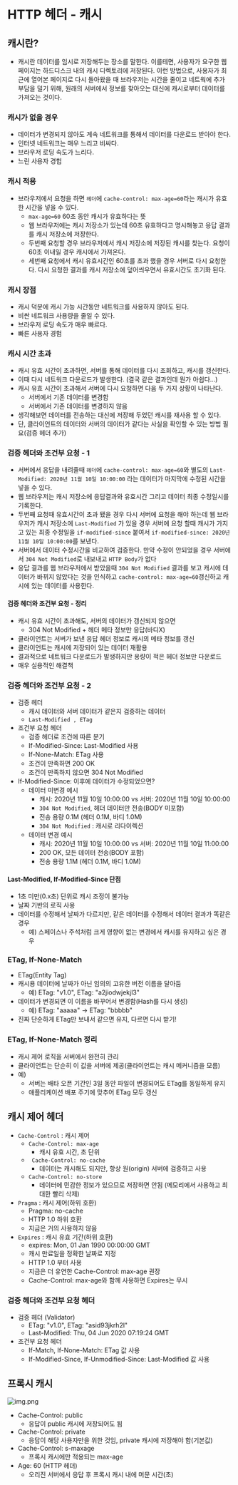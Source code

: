# HTTP 헤더 - 캐시

## 캐시란?

* 캐시란 데이터를 임시로 저장해두는 장소를 말한다. 
  이를테면, 사용자가 요구한 웹 페이지는 하드디스크 내의 캐시 디렉토리에 저장된다. 
  이런 방법으로, 사용자가 최근에 열어본 페이지로 다시 돌아왔을 때 브라우저는 시간을 줄이고 네트웍에 추가 부담을 덜기 위해, 
  원래의 서버에서 정보를 찾아오는 대신에 캐시로부터 데이터를 가져오는 것이다.

### 캐시가 없을 경우
  * 데이터가 변경되지 않아도 계속 네트워크를 통해서 데이터를 다운로드 받아야 한다.
  * 인터넷 네트워크는 매우 느리고 비싸다.
  * 브라우저 로딩 속도가 느리다.
  * 느린 사용자 경험

### 캐시 적용

* 브라우저에서 요청을 하면 ```헤더```에 ```cache-control: max-age=60```라는 캐시가 유효한 시간을 넣을 수 있다.  
  * ```max-age=60``` 60초 동안 캐시가 유효하다는 뜻
  * 웹 브라우저에는 캐시 저장소가 있는데 60초 유효하다고 명시해놓고 응답 결과를 캐시 저장소에 저장한다.
  * 두번째 요청할 경우 브라우저에서 캐시 저장소에 저장된 캐시를 찾는다. 요청이 60초 이내일 경우 캐시에서 가져온다.
  * 세번째 요청에서 캐시 유효시간인 60초를 초과 했을 경우 서버로 다시 요청한다. 
    다시 요청한 결과를 캐시 저장소에 덮어씌우면서 유효시간도 초기화 된다.

### 캐시 장점
* 캐시 덕분에 캐시 가능 시간동안 네트워크를 사용하지 않아도 된다.
* 비싼 네트워크 사용량을 줄일 수 있다.
* 브라우저 로딩 속도가 매우 빠르다.
* 빠른 사용자 경험

### 캐시 시간 초과

* 캐시 유효 시간이 초과하면, 서버를 통해 데이터를 다시 조회하고, 캐시를 갱신한다.
* 이때 다시 네트워크 다운로드가 발생한다. (결국 같은 결과인데 뭔가 아쉽다...)
* 캐시 유효 시간이 초과해서 서버에 다시 요청하면 다음 두 가지 상황이 나타난다.
  * 서버에서 기존 데이터를 변경함
  * 서버에서 기존 데이터를 변경하지 않음
* 생각해보면 데이터를 전송하는 대신에 저장해 두었던 캐시를 재사용 할 수 있다.
* 단, 클라이언트의 데이터와 서버의 데이터가 같다는 사실을 확인할 수 있는 방법 필요(검증 헤더 추가)

### 검증 헤더와 조건부 요청 - 1

* 서버에서 응답을 내려줄때 ```헤더```에 ```cache-control: max-age=60```와 별도의 
  ```Last-Modified: 2020년 11월 10일 10:00:00``` 라는 데이터가 마지막에 수정된 시간을 넣을 수 있다.
* 웹 브라우저는 캐시 저장소에 응답결과와 유효시간 그리고 데이터 최종 수정일시를 기록한다.
* 두번째 요청때 유효시간이 초과 됐을 경우 다시 서버에 요청을 해야 하는데 웹 브라우저가 캐시 저장소에 ```Last-Modified```
  가 있을 경우 서버에 요청 할때 캐시가 가지고 있는 최종 수정일을 ```if-modified-since``` 붙여서
   ```if-modified-since: 2020년 11월 10일 10:00:00```를 보낸다.
* 서버에서 데이터 수정시간을 비교하여 검증한다. 만약 수정이 안되었을 경우 서버에서 ```304 Not Modified```로 내보내고
  ```HTTP Body```가 없다
* 응답 결과를 웹 브라우저에서 받았을때 ```304 Not Modified``` 결과를 보고 캐시에 데이터가 바뀌지 않았다는 것을 인식하고
  ```cache-control: max-age=60```갱신하고 캐시에 있는 데이터를 사용한다.

#### 검증 헤더와 조건부 요청 - 정리

* 캐시 유효 시간이 초과해도, 서버의 데이터가 갱신되지 않으면
  * 304 Not Modified + 헤더 메타 정보만 응답(바디X)
* 클라이언트는 서버가 보낸 응답 헤더 정보로 캐시의 메타 정보를 갱신
* 클라이언트는 캐시에 저장되어 있는 데이터 재활용
* 결과적으로 네트워크 다운로드가 발생하지만 용량이 적은 헤더 정보만 다운로드
* 매우 실용적인 해결책

### 검증 헤더와 조건부 요청 - 2

* 검증 헤더
  * 캐시 데이터와 서버 데이터가 같은지 검증하는 데이터
  * ```Last-Modified , ETag```
* 조건부 요청 헤더
  * 검증 헤더로 조건에 따른 분기
  * If-Modified-Since: Last-Modified 사용
  * If-None-Match: ETag 사용
  * 조건이 만족하면 200 OK
  * 조건이 만족하지 않으면 304 Not Modified
* If-Modified-Since: 이후에 데이터가 수정되었으면?
  * 데이터 미변경 예시
    * 캐시: 2020년 11월 10일 10:00:00 vs 서버: 2020년 11월 10일 10:00:00
    * ```304 Not Modified```, 헤더 데이터만 전송(BODY 미포함)
    * 전송 용량 0.1M (헤더 0.1M, 바디 1.0M)
    * ```304 Not Modified``` : 캐시로 리다이렉션
  * 데이터 변경 예시
    * 캐시: 2020년 11월 10일 10:00:00 vs 서버: 2020년 11월 10일 11:00:00
    * 200 OK, 모든 데이터 전송(BODY 포함)
    * 전송 용량 1.1M (헤더 0.1M, 바디 1.0M)

#### Last-Modified, If-Modified-Since 단점

* 1초 미만(0.x초) 단위로 캐시 조정이 불가능
* 날짜 기반의 로직 사용
* 데이터를 수정해서 날짜가 다르지만, 같은 데이터를 수정해서 데이터 결과가 똑같은 경우
  * 예) 스페이스나 주석처럼 크게 영향이 없는 변경에서 캐시를 유지하고 싶은 경우

### ETag, If-None-Match

* ETag(Entity Tag)
* 캐시용 데이터에 날짜가 아닌 임의의 고유한 버전 이름을 달아둠
  * 예) ETag: "v1.0", ETag: "a2jiodwjekjl3"
* 데이터가 변경되면 이 이름을 바꾸어서 변경함(Hash를 다시 생성)
  * 예) ETag: "aaaaa" -> ETag: "bbbbb"
* 진짜 단순하게 ETag만 보내서 같으면 유지, 다르면 다시 받기!

### ETag, If-None-Match 정리

* 캐시 제어 로직을 서버에서 완전히 관리
* 클라이언트는 단순히 이 값을 서버에 제공(클라이언트는 캐시 메커니즘을 모름)
* 예)
  * 서버는 배타 오픈 기간인 3일 동안 파일이 변경되어도 ETag를 동일하게 유지
  * 애플리케이션 배포 주기에 맞추어 ETag 모두 갱신

## 캐시 제어 헤더

* ```Cache-Control``` : 캐시 제어
  * ```Cache-Control: max-age```
    * 캐시 유효 시간, 초 단위
  * ``` Cache-Control: no-cache```
    * 데이터는 캐시해도 되지만, 항상 원(origin) 서버에 검증하고 사용
  * ```Cache-Control: no-store```
    * 데이터에 민감한 정보가 있으므로 저장하면 안됨
      (메모리에서 사용하고 최대한 빨리 삭제)
* ```Pragma``` : 캐시 제어(하위 호환)
  * Pragma: no-cache
  * HTTP 1.0 하위 호환
  * 지금은 거의 사용하지 않음
* ```Expires``` : 캐시 유효 기간(하위 호환)
  * expires: Mon, 01 Jan 1990 00:00:00 GMT
  * 캐시 만료일을 정확한 날짜로 지정
  * HTTP 1.0 부터 사용
  * 지금은 더 유연한 Cache-Control: max-age 권장
  * Cache-Control: max-age와 함께 사용하면 Expires는 무시

### 검증 헤더와 조건부 요청 헤더

* 검증 헤더 (Validator)
  * ETag: "v1.0", ETag: "asid93jkrh2l"
  * Last-Modified: Thu, 04 Jun 2020 07:19:24 GMT
* 조건부 요청 헤더
  * If-Match, If-None-Match: ETag 값 사용
  * If-Modified-Since, If-Unmodified-Since: Last-Modified 값 사용
 
## 프록시 캐시

![img.png](../image/프록시%20캐시%20도입.png)

* Cache-Control: public
  * 응답이 public 캐시에 저장되어도 됨
* Cache-Control: private
  * 응답이 해당 사용자만을 위한 것임, private 캐시에 저장해야 함(기본값)
* Cache-Control: s-maxage
  * 프록시 캐시에만 적용되는 max-age
* Age: 60 (HTTP 헤더)
  * 오리진 서버에서 응답 후 프록시 캐시 내에 머문 시간(초)

